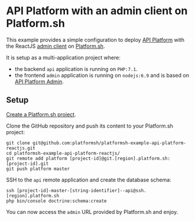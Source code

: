 # API Platform with an admin client on Platform.sh

This example provides a simple configuration to deploy [API Platform](https://api-platform.com) with the ReactJS [admin client](https://github.com/api-platform/admin) on [Platform.sh](https://platform.sh).

It is setup as a multi-application project where:
* the backend `api` application is running on `PHP:7.1`.
* the frontend `admin` application is running on `nodejs:6.9` and is based on [API Platform Admin](https://github.com/api-platform/admin).

## Setup

[Create a Platform.sh project](https://platform.sh/free-trial).

Clone the GitHub repository and push its content to your Platform.sh project:

```
git clone git@github.com:platformsh/platformsh-example-api-platform-reactjs.git
cd platformsh-example-api-platform-reactjs/
git remote add platform [project-id]@git.[region].platform.sh:[project-id].git
git push platform master
```

SSH to the `api` remote application and create the database schema:

```
ssh [project-id]-master-[string-identifier]--api@ssh.[region].platform.sh
php bin/console doctrine:schema:create
```

You can now access the `admin` URL provided by Platform.sh and enjoy.